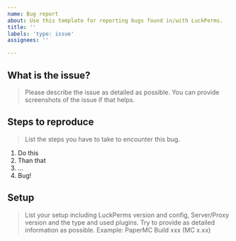 ```yaml
---
name: Bug report
about: Use this template for reporting bugs found in/with LuckPerms.
title: ''
labels: 'type: issue'
assignees: ''

---
```


<!--
    Thanks for reporting a bug with LuckPerms.
    In order to provide the best support, please provide any requested information.

    For general questions, please use the question template or join our Discord located
    at https://discord.gg/luckperms

    Before creating this issue, make sure you checked the FAQ page on the wiki first, as many
    questions get answered there.
    https://github.com/lucko/LuckPerms/wiki/FAQ

    Please provide config files and console errors through sites like https://hasteb.in and
    make sure that all sensitive data like usernames and passwords are removed/redacted.
-->

## What is the issue?
> Please describe the issue as detailed as possible.
> You can provide screenshots of the issue if that helps.
<!-- Please write below this line to prevent any formatting issues. -->


## Steps to reproduce
> List the steps you have to take to encounter this bug.
<!-- Please write below this line to prevent any formatting issues. -->
1. Do this
2. Than that
3. ...
4. Bug!

## Setup
> List your setup including LuckPerms version and config, Server/Proxy version and the type and used plugins.
> Try to provide as detailed information as possible. Example: PaperMC Build xxx (MC x.xx)
<!-- Please write below this line to prevent any formatting issues. -->

